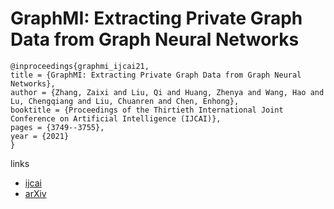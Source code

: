 # GraphMI: Extracting Private Graph Data from Graph Neural Networks

```
@inproceedings{graphmi_ijcai21,
title = {GraphMI: Extracting Private Graph Data from Graph Neural Networks},
author = {Zhang, Zaixi and Liu, Qi and Huang, Zhenya and Wang, Hao and Lu, Chengqiang and Liu, Chuanren and Chen, Enhong},
booktitle = {Proceedings of the Thirtieth International Joint Conference on Artificial Intelligence (IJCAI)},
pages = {3749--3755},
year = {2021}
}
```

links
- [ijcai](https://www.ijcai.org/Proceedings/2021/516)
- [arXiv](https://arxiv.org/abs/2106.02820)
